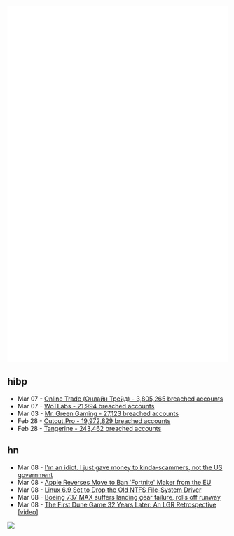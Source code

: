 ![Metrics](https://raw.githubusercontent.com/phixion/phixion/master/metrics.svg)

## hibp

<!--
for https://github.com/phixion/phixion/blob/main/.github/workflows/feeds.yml
-->
<!--START_SECTION:haveibeenpwnd-->
- Mar 07 - [Online Trade (Онлайн Трейд) - 3,805,265 breached accounts](https://haveibeenpwned.com/PwnedWebsites#OnlineTrade)
- Mar 07 - [WoTLabs - 21,994 breached accounts](https://haveibeenpwned.com/PwnedWebsites#WoTLabs)
- Mar 03 - [Mr. Green Gaming - 27,123 breached accounts](https://haveibeenpwned.com/PwnedWebsites#MrGreenGaming)
- Feb 28 - [Cutout.Pro - 19,972,829 breached accounts](https://haveibeenpwned.com/PwnedWebsites#CutoutPro)
- Feb 28 - [Tangerine - 243,462 breached accounts](https://haveibeenpwned.com/PwnedWebsites#Tangerine)
<!--END_SECTION:haveibeenpwnd-->

## hn

<!--
for https://github.com/phixion/phixion/blob/main/.github/workflows/feeds.yml
-->
<!--START_SECTION:hn-->
- Mar 08 - [I'm an idiot. I just gave money to kinda-scammers, not the US government](https://news.ycombinator.com/item?id=39644962)
- Mar 08 - [Apple Reverses Move to Ban 'Fortnite' Maker from the EU](https://www.bloomberg.com/news/articles/2024-03-08/apple-reverses-move-to-ban-fortnite-maker-from-european-union)
- Mar 08 - [Linux 6.9 Set to Drop the Old NTFS File-System Driver](https://www.phoronix.com/news/Linux-6.9-Dropping-Old-NTFS)
- Mar 08 - [Boeing 737 MAX suffers landing gear failure, rolls off runway](https://www.theguardian.com/world/2024/mar/08/boeing-plane-off-runway-houston-texas)
- Mar 08 - [The First Dune Game 32 Years Later: An LGR Retrospective [video]](https://www.youtube.com/watch?v=JvP3d3QB-4k)
<!--END_SECTION:hn-->

<!--
for https://yhype.me
-->
![](https://hit.yhype.me/github/profile?user_id=13013670)
